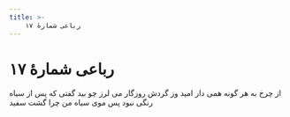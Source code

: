 ```yaml
---
title: >-
    رباعی شمارهٔ ۱۷
---
```

# رباعی شمارهٔ ۱۷

از چرخ به هر گونه همی دار امید
وز گردش روزگار می لرز چو بید
گفتی که پس از سیاه رنگی نبود
پس موی سیاه من چرا گشت سفید
